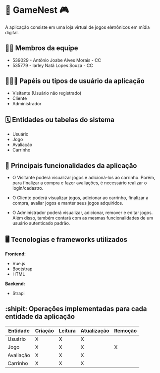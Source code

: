 # :checkered_flag: GameNest :video_game:

A aplicação consiste em uma loja virtual de jogos eletrônicos em mídia digital. 

## :technologist: Membros da equipe

- 539029 - Antônio Joabe Alves Morais - CC
- 535779 - Iarley Natã Lopes Souza - CC

## :people_holding_hands: Papéis ou tipos de usuário da aplicação

- Visitante (Usuário não registrado)
- Cliente
- Administrador

## :spiral_calendar: Entidades ou tabelas do sistema

- Usuário
- Jogo
- Avaliação
- Carrinho

## :triangular_flag_on_post:	 Principais funcionalidades da aplicação

- O Visitante poderá visualizar jogos e adicioná-los ao carrinho. Porém, para finalizar a compra e fazer avaliações, é necessário realizar o login/cadastro.

- O Cliente poderá visualizar jogos, adicionar ao carrinho, finalizar a compra, avaliar jogos e manter seus jogos adquiridos.

- O Administrador poderá visualizar, adicionar, remover e editar jogos. Além disso, também contará com as mesmas funcionalidades de um usuário autenticado padrão.

## :desktop_computer: Tecnologias e frameworks utilizados

**Frontend:**

- Vue.js
- Bootstrap
- HTML

**Backend:**

- Strapi

## :shipit: Operações implementadas para cada entidade da aplicação


| Entidade| Criação | Leitura | Atualização | Remoção |
| --- | --- | --- | --- | --- |
| Usuário | X | X | X |  |
| Jogo | X | X | X | X |
| Avaliação | X | X | X |  |
| Carrinho | X | X | X |  |
